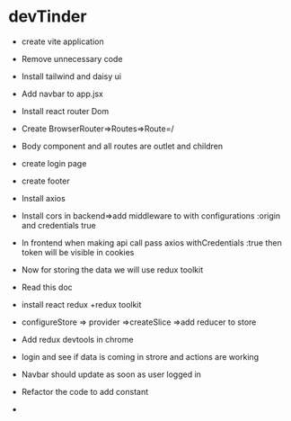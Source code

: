 # devTinder

- create vite application
- Remove unnecessary code
- Install tailwind and daisy ui
- Add navbar to app.jsx
- Install react router Dom
- Create BrowserRouter=>Routes=>Route=/ 
- Body component and all routes are outlet and children 
- create login page
- create footer
- Install axios
- Install cors in backend=>add middleware to with configurations :origin and credentials true
- In frontend  when making api call  pass axios withCredentials :true then token will be visible in cookies


- Now for storing the data we will use redux toolkit 
- Read this doc 
- install react redux +redux toolkit
- configureStore => provider =>createSlice =>add reducer to store
- Add redux devtools in chrome
- login and see if data is coming in strore and actions are working 
- Navbar should update as soon as user logged in 
- Refactor the code to add constant



- 